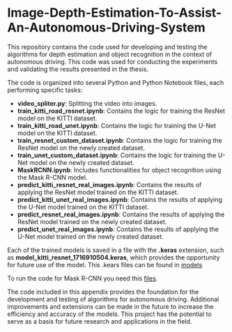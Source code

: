 # Image-Depth-Estimation-To-Assist-An-Autonomous-Driving-System

<p>This repository contains the code used for developing and testing the algorithms for depth estimation and object recognition in the context of autonomous driving. This code was used for conducting the experiments and validating the results presented in the thesis.</p>

The code is organized into several Python and Python Notebook files, each performing specific tasks:

- **video_spliter.py**: Splitting the video into images.
- **train_kitti_road_resnet.ipynb**: Contains the logic for training the ResNet model on the KITTI dataset.
- **train_kitti_road_unet.ipynb**: Contains the logic for training the U-Net model on the KITTI dataset.
- **train_resnet_custom_dataset.ipynb**: Contains the logic for training the ResNet model on the newly created dataset.
- **train_unet_custom_dataset.ipynb**: Contains the logic for training the U-Net model on the newly created dataset.
- **MaskRCNN.ipynb**: Includes functionalities for object recognition using the Mask R-CNN model.
- **predict_kitti_resnet_real_images.ipynb**: Contains the results of applying the ResNet model trained on the KITTI dataset.
- **predict_kitti_unet_real_images.ipynb**: Contains the results of applying the U-Net model trained on the KITTI dataset.
- **predict_resnet_real_images.ipynb**: Contains the results of applying the ResNet model trained on the newly created dataset.
- **predict_unet_real_images.ipynb**: Contains the results of applying the U-Net model trained on the newly created dataset.


Each of the trained models is saved in a file with the **.keras** extension, such as **model_kitti_resnet_1716910504.keras**, which provides the opportunity for future use of the model. 
This .kears files can be found in [models](https://drive.google.com/drive/folders/1nRc4k3qgn_itWADnP9jY3zcWyxqDGNsR?usp=drive_link)

To run the code for Mask R-CNN you need this [files](https://drive.google.com/drive/folders/19TxNh0yoyVVxbyYWubaMQJmgvGxrnZs-?usp=drive_link).

The code included in this appendix provides the foundation for the development and testing of algorithms for autonomous driving. Additional improvements and extensions can be made in the future to increase the efficiency and accuracy of the models. This project has the potential to serve as a basis for future research and applications in the field.
